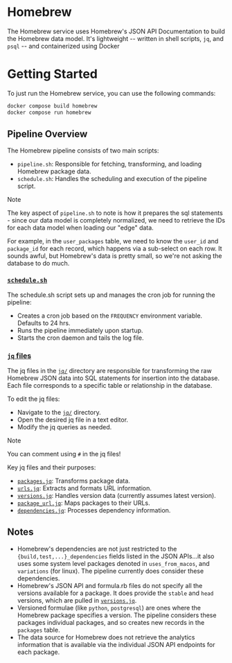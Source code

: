# Homebrew

The Homebrew service uses Homebrew's JSON API Documentation to build the Homebrew data
model. It's lightweight -- written in shell scripts, `jq`, and `psql` -- and
containerized using Docker

# Getting Started

To just run the Homebrew service, you can use the following commands:

```bash
docker compose build homebrew
docker compose run homebrew
```

## Pipeline Overview

The Homebrew pipeline consists of two main scripts:

- `pipeline.sh`: Responsible for fetching, transforming, and loading Homebrew package
  data.
- `schedule.sh`: Handles the scheduling and execution of the pipeline script.

> [!NOTE]
> The key aspect of `pipeline.sh` to note is how it prepares the sql statements - since
> our data model is completely normalized, we need to retrieve the IDs for each data
> model when loading our "edge" data.
>
> For example, in the `user_packages` table, we need to know the `user_id` and
> `package_id` for each record, which happens via a sub-select on each row. It sounds
> awful, but Homebrew's data is pretty small, so we're not asking the database to do
> much.

### [`schedule.sh`](schedule.sh)

The schedule.sh script sets up and manages the cron job for running the pipeline:

- Creates a cron job based on the `FREQUENCY` environment variable. Defaults to 24 hrs.
- Runs the pipeline immediately upon startup.
- Starts the cron daemon and tails the log file.

### [`jq` files](jq/)

The jq files in the [`jq/`](jq/) directory are responsible for transforming the raw
Homebrew JSON data into SQL statements for insertion into the database. Each file
corresponds to a specific table or relationship in the database.

To edit the jq files:

- Navigate to the [`jq/`](jq/) directory.
- Open the desired jq file in a text editor.
- Modify the jq queries as needed.

> [!NOTE]
> You can comment using `#` in the jq files!

Key jq files and their purposes:

- [`packages.jq`](jq/packages.jq): Transforms package data.
- [`urls.jq`](jq/urls.jq): Extracts and formats URL information.
- [`versions.jq`](jq/versions.jq): Handles version data (currently assumes latest version).
- [`package_url.jq`](jq/package_url.jq): Maps packages to their URLs.
- [`dependencies.jq`](jq/dependencies.jq): Processes dependency information.

## Notes

- Homebrew's dependencies are not just restricted to the `{build,test,...}_dependencies`
  fields listed in the JSON APIs...it also uses some system level packages denoted in
  `uses_from_macos`, and `variations` (for linux). The pipeline currently does consider
  these dependencies.
- Homebrew's JSON API and formula.rb files do not specify all the versions available for
  a package. It does provide the `stable` and `head` versions, which are pulled in
  [`versions.jq`](jq/versions.jq).
- Versioned formulae (like `python`, `postgresql`) are ones where the Homebrew package
  specifies a version. The pipeline considers these packages individual packages,
  and so creates new records in the `packages` table.
- The data source for Homebrew does not retrieve the analytics information that is
  available via the individual JSON API endpoints for each package.
